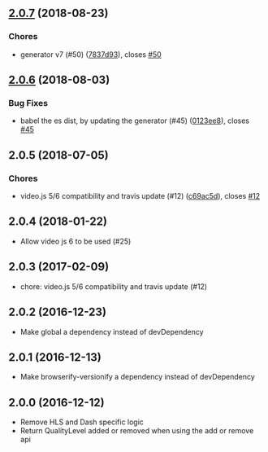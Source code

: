 <a name="2.0.7"></a>
## [2.0.7](https://github.com/videojs/videojs-contrib-quality-levels/compare/v2.0.6...v2.0.7) (2018-08-23)

### Chores

* generator v7 (#50) ([7837d93](https://github.com/videojs/videojs-contrib-quality-levels/commit/7837d93)), closes [#50](https://github.com/videojs/videojs-contrib-quality-levels/issues/50)

<a name="2.0.6"></a>
## [2.0.6](https://github.com/videojs/videojs-contrib-quality-levels/compare/v2.0.5...v2.0.6) (2018-08-03)

### Bug Fixes

* babel the es dist, by updating the generator (#45) ([0123ee8](https://github.com/videojs/videojs-contrib-quality-levels/commit/0123ee8)), closes [#45](https://github.com/videojs/videojs-contrib-quality-levels/issues/45)

<a name="2.0.5"></a>
## 2.0.5 (2018-07-05)

### Chores

* video.js 5/6 compatibility and travis update (#12) ([c69ac5d](https://github.com/videojs/videojs-contrib-quality-levels/commit/c69ac5d)), closes [#12](https://github.com/videojs/videojs-contrib-quality-levels/issues/12)

## 2.0.4 (2018-01-22)
* Allow video js 6 to be used (#25)

## 2.0.3 (2017-02-09)
* chore: video.js 5/6 compatibility and travis update (#12)

## 2.0.2 (2016-12-23)
 * Make global a dependency instead of devDependency

## 2.0.1 (2016-12-13)
 * Make browserify-versionify a dependency instead of devDependency

## 2.0.0 (2016-12-12)
 * Remove HLS and Dash specific logic
 * Return QualityLevel added or removed when using the add or remove api


